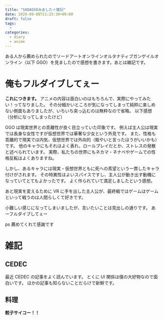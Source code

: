 ```yaml
---
title: "SAOAGGOみました＋雑記"
date: 2020-09-08T21:25:30+09:00
draft: false
tags:
  -
categories:
  - diary
  - anime
---
```


ある人から薦められたのでソードアートオンラインオルタナティブガンゲイルオンライン（以下 GGO）を見ましたので感想を書きます。あとは雑記です。

# 俺もフルダイブしてぇー

**これにつきます。**
アニメの内容は面白いのはもちろんで、実際にやってみたい！ってなりました。
その分細かいところが気になってしまって純粋に楽しめない側面もありましたが、いちいち突っ込むのは無粋なので省略。
以下感想（分析になってしまったけど）

GGO は現実世界との乖離性が良く目立っていた印象です。
例えば主人公は現実では長身な女性ですが仮想世界では華奢な少女という外見です。
また、性格も乖離的で現実では内気、仮想世界では外向的（賑やいと言ったほうがいいかも）です。
他のキャラにもそれはよく表れ、ロールプレイだとか、ストレスの発散と述べられています。
実際、私たちの世界にもネカマ・ネナベやゲームでの性格反転はよくありますね。

しかし、あるキャラには現実・仮想世界ともに死への羨望という一貫したキャラ付けがされます。
その特異性はよいスパイスですし、主人公が動き出す動機になっていてとてもよかったです。
よく作られていて満足しましたという感想。

あと現実を変えるために VR に手を出した主人公が、最終戦ではゲームはゲームといって戦うのは人間らしくて好きです。

小難しい感じになってしまいましたが、言いたいことは見出しの通りです。
あーフルダイブしてぇー

ps 薦めてくれて感謝です

# 雑記

## CEDEC

最近 CEDEC の記事をよく読んでいます。
とくに UI 関係は僕の大好物なので面白いです。
ほかの記事も知らないことだらけで新鮮です。

## 料理

**餃子サイコー！！**
